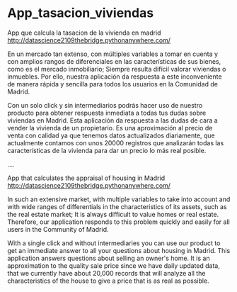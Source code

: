 # App_tasacion_viviendas

App que calcula la tasacion de la vivienda en madrid http://datascience2109thebridge.pythonanywhere.com/

En un mercado tan extenso, con múltiples variables a tomar en cuenta y con amplios rangos de diferenciales en las características de sus bienes, como es el mercado inmobiliario; Siempre resulta difícil valorar viviendas o inmuebles. Por ello, nuestra aplicación da respuesta a este inconveniente de manera rápida y sencilla para todos los usuarios en la Comunidad de Madrid.

Con un solo click y sin intermediarios podrás hacer uso de nuestro producto para obtener respuesta inmediata a todas tus dudas sobre viviendas en Madrid. Esta aplicación da respuesta a las dudas de cara a vender la vivienda de un propietario. Es una aproximación al precio de venta con calidad ya que tenemos datos actualizados diariamente, que actualmente contamos con unos 20000 registros que analizarán todas las características de la vivienda para dar un precio lo más real posible.

....

App that calculates the appraisal of housing in Madrid http://datascience2109thebridge.pythonanywhere.com/

In such an extensive market, with multiple variables to take into account and with wide ranges of differentials in the characteristics of its assets, such as the real estate market; It is always difficult to value homes or real estate. Therefore, our application responds to this problem quickly and easily for all users in the Community of Madrid.

With a single click and without intermediaries you can use our product to get an immediate answer to all your questions about housing in Madrid. This application answers questions about selling an owner's home. It is an approximation to the quality sale price since we have daily updated data, that we currently have about 20,000 records that will analyze all the characteristics of the house to give a price that is as real as possible.

